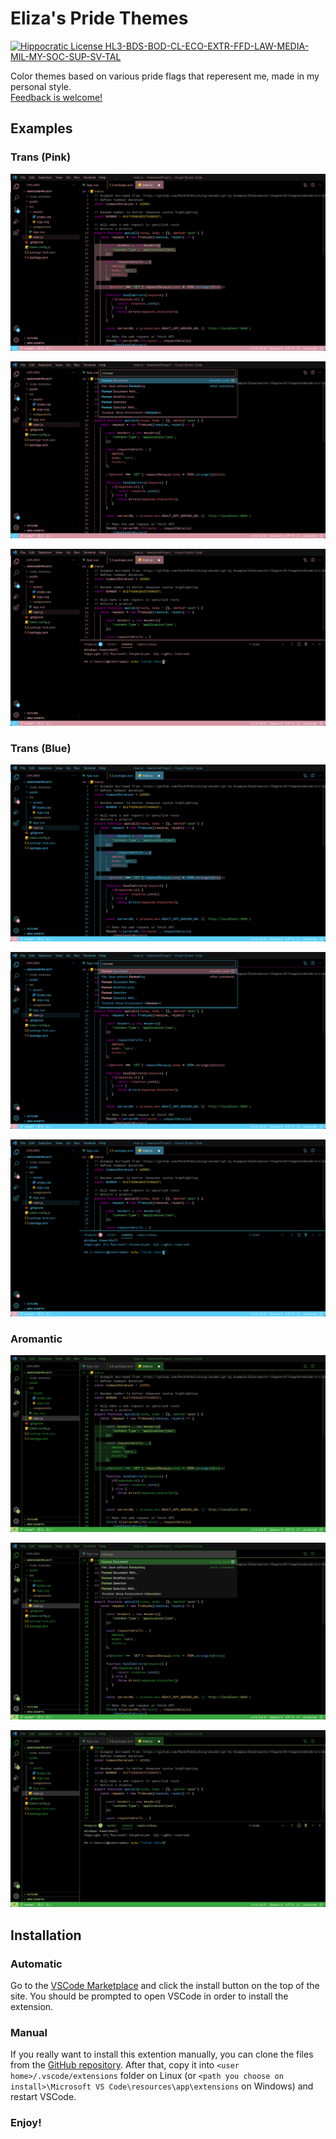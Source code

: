 # Eliza's Pride Themes

[![Hippocratic License HL3-BDS-BOD-CL-ECO-EXTR-FFD-LAW-MEDIA-MIL-MY-SOC-SUP-SV-TAL](https://img.shields.io/static/v1?label=Hippocratic%20License&message=HL3-BDS-BOD-CL-ECO-EXTR-FFD-LAW-MEDIA-MIL-MY-SOC-SUP-SV-TAL&labelColor=5e2751&color=bc8c3d)](https://firstdonoharm.dev/version/3/0/bds-bod-cl-eco-extr-ffd-law-media-mil-my-soc-sup-sv-tal.html)

Color themes based on various pride flags that reperesent me, made in my personal style.\
[Feedback is welcome!](https://github.com/The-Gamer69/elizas-pride-themes/issues)

## Examples

### Trans (Pink)

![Pink trans theme example](./images/examples/trans/pink/example1.png)

![Pink trans theme example](./images/examples/trans/pink/example2.png)

![Pink trans theme example](./images/examples/trans/pink/example3.png)

### Trans (Blue)

![Blue trans theme example 1](./images/examples/trans/blue/example1.png)

![Blue trans theme example 2](./images/examples/trans/blue/example2.png)

![Blue trans theme example 3](./images/examples/trans/blue/example3.png)

### Aromantic

![Aromantic theme example 1](./images/examples/aro/example1.png)

![Aromantic theme example 2](./images/examples/aro/example2.png)

![Aromantic theme example 3](./images/examples/aro/example3.png)

## Installation

### Automatic

Go to the [VSCode Marketplace](https://marketplace.visualstudio.com/items?itemName=ElizaMuss.elizas-pride-themes) and click the install button on the top of the site. You should be prompted to open VSCode in order to install the extension.

### Manual

If you really want to install this extention manually, you can clone the files from the [GitHub repository](https://github.com/The-Gamer69/elizas-pride-themes). After that, copy it into `<user home>/.vscode/extensions` folder on Linux (or `<path you choose on install>\Microsoft VS Code\resources\app\extensions` on Windows) and restart VSCode.

### **Enjoy!**
